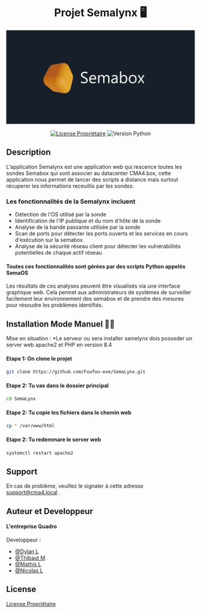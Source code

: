 <div align="center">
  <h1>Projet Semalynx 🖥️</h1>

![Logo](https://github.com/Foufou-exe/Semabox/blob/dev/.github/Logo_Banniere.png?raw=true)

  [![License Propriétaire](https://img.shields.io/badge/License-Propri%C3%A9taire-green.svg)](https://github.com/Foufou-exe/Semabox/blob/main/license)
  ![Version Python](https://img.shields.io/badge/Compatible-PHP8.4-blue.svg)

</div>

## Description

L'application Semalynx est une application web qui rescence toutes les sondes Semabox qui sont associer au datacenter CMA4.box, cette application nous permet de lancer des scripts a distance mais surtout récuperer les informations receuillis par les sondes.

### Les fonctionnalités de la Semalynx incluent

- Détection de l'OS utilisé par la sonde
- Identification de l'IP publique et du nom d'hôte de la sonde
- Analyse de la bande passante utilisée par la sonde
- Scan de ports pour détecter les ports ouverts et les services en cours d'exécution sur la semabox
- Analyse de la sécurité réseau client pour détecter les vulnérabilités potentielles de chaque actif réseau

#### Toutes ces fonctionnalités sont gérées par des scripts Python appelés **SemaOS**

Les résultats de ces analyses peuvent être visualisés via une interface graphique web. Cela permet aux administrateurs de systèmes de surveiller facilement leur environnement des semabox et de prendre des mesures pour résoudre les problèmes identifiés.

## Installation Mode Manuel 👩‍🌾

Mise en situation :
*Le serveur ou sera installer samelynx dois posseder un server web apache2 et PHP en version 8.4

#### **Etape 1**: On clone le projet

```bash
git clone https://github.com/Foufou-exe/SemaLynx.git
```

#### **Etape 2**: Tu vas dans le dossier principal

```bash
cd SemaLynx
```
#### **Etape 2**: Tu copie les fichiers dans le chemin web

```bash
cp * /var/www/html
```

#### **Etape 2**: Tu redemmare le server web

```bash
systemctl restart apache2
```

## Support

En cas de problème, veuillez le signaler à cette adresse support@cma4.local .

## Auteur et Developpeur

#### L'entreprise Quadro

Developpeur :

- [@Dylan L](https://github.com/thorbeorn)
- [@Thibaut M](https://github.com/Foufou-exe) 
- [@Mathis L](https://github.com/mathislef34)
- [@Nicolas L](https://github.com/nicolasLlinares)

## License

[License Propriétaire](https://github.com/Foufou-exe/Semabox/blob/main/license)
